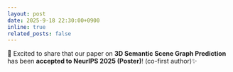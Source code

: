 ```yaml
---
layout: post
date: 2025-9-18 22:30:00+0900
inline: true
related_posts: false
---
```


🚀 Excited to share that our paper on **3D Semantic Scene Graph Prediction** has been **accepted to NeurIPS 2025 (Poster)**! (co-first author)✨
